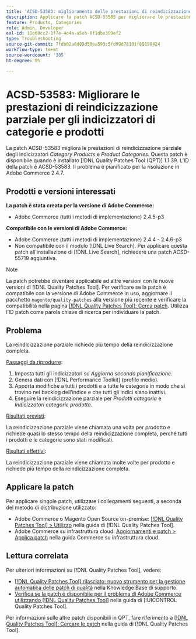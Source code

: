 ```yaml
---
title: 'ACSD-53583: miglioramento delle prestazioni di reindicizzazione parziale per gli indicizzatori [!UICONTROL Category Products] e [!UICONTROL Product Categories]'
description: Applicare la patch ACSD-53585 per migliorare le prestazioni di reindicizzazione parziale per gli indici Categoria prodotti e Categoria prodotti.
feature: Products, Categories
role: Admin, Developer
exl-id: 11e60cc2-1f7e-4e4a-a5eb-0f1dbe399ef2
type: Troubleshooting
source-git-commit: 7fdb02a6d89d50ea593c5fd99d78101f89198424
workflow-type: tm+mt
source-wordcount: '385'
ht-degree: 0%

---
```


# ACSD-53583: Migliorare le prestazioni di reindicizzazione parziale per gli indicizzatori di categorie e prodotti

La patch ACSD-53583 migliora le prestazioni di reindicizzazione parziale degli indicizzatori *Category Products* e *Product Categories*. Questa patch è disponibile quando è installato [!DNL Quality Patches Tool (QPT)] 1.1.39. L’ID della patch è ACSD-53583. Il problema è pianificato per la risoluzione in Adobe Commerce 2.4.7.

## Prodotti e versioni interessati

**La patch è stata creata per la versione di Adobe Commerce:**

* Adobe Commerce (tutti i metodi di implementazione) 2.4.5-p3

**Compatibile con le versioni di Adobe Commerce:**

* Adobe Commerce (tutti i metodi di implementazione) 2.4.4 - 2.4.6-p3
* Non compatibile con il modulo [!DNL Live Search]. Per applicare questa patch all&#39;installazione di [!DNL Live Search], richiedere una patch ACSD-55719 aggiuntiva.

>[!NOTE]
>
>La patch potrebbe diventare applicabile ad altre versioni con le nuove versioni di [!DNL Quality Patches Tool]. Per verificare se la patch è compatibile con la versione di Adobe Commerce in uso, aggiornare il pacchetto `magento/quality-patches` alla versione più recente e verificare la compatibilità nella pagina [[!DNL Quality Patches Tool]: Cerca patch](https://experienceleague.adobe.com/tools/commerce-quality-patches/index.html?lang=it). Utilizza l’ID patch come parola chiave di ricerca per individuare la patch.

## Problema

La reindicizzazione parziale richiede più tempo della reindicizzazione completa.

<u>Passaggi da riprodurre</u>:

1. Imposta tutti gli indicizzatori su *Aggiorna secondo pianificazione*.
1. Genera dati con [!DNL Performance Toolkit] (profilo medio).
1. Apporta modifiche a tutti i prodotti e a tutte le categorie in modo che si trovino nel backlog dell’indice e che tutti gli indici siano inattivi.
1. Eseguire la reindicizzazione parziale per *Prodotti categoria* e *Indicizzatori categorie prodotto*.

<u>Risultati previsti</u>:

La reindicizzazione parziale viene chiamata una volta per prodotto e richiede quasi lo stesso tempo della reindicizzazione completa, perché tutti i prodotti e le categorie sono stati modificati.

<u>Risultati effettivi</u>:

La reindicizzazione parziale viene chiamata molte volte per prodotto e richiede più tempo della reindicizzazione completa.

## Applicare la patch

Per applicare singole patch, utilizzare i collegamenti seguenti, a seconda del metodo di distribuzione utilizzato:

* Adobe Commerce o Magento Open Source on-premise: [[!DNL Quality Patches Tool] > Utilizzo](/help/tools/quality-patches-tool/usage.md) nella guida di [!DNL Quality Patches Tool].
* Adobe Commerce su infrastruttura cloud: [Aggiornamenti e patch > Applica patch](https://experienceleague.adobe.com/docs/commerce-cloud-service/user-guide/develop/upgrade/apply-patches.html?lang=it) nella guida Commerce su infrastruttura cloud.

## Lettura correlata

Per ulteriori informazioni su [!DNL Quality Patches Tool], vedere:

* [[!DNL Quality Patches Tool] rilasciato: nuovo strumento per la gestione automatica delle patch di qualità](https://experienceleague.adobe.com/it/docs/commerce-operations/tools/quality-patches-tool/quality-patches-tool-to-self-serve-quality-patches) nella Knowledge Base di supporto.
* [Verifica se la patch è disponibile per il problema di Adobe Commerce utilizzando  [!DNL Quality Patches Tool]](/help/tools/quality-patches-tool/patches-available-in-qpt/check-patch-for-magento-issue-with-magento-quality-patches.md) nella guida di [!UICONTROL Quality Patches Tool].


Per informazioni sulle altre patch disponibili in QPT, fare riferimento a [[!DNL Quality Patches Tool]: Cercare le patch](https://experienceleague.adobe.com/tools/commerce-quality-patches/index.html?lang=it) nella guida di [!DNL Quality Patches Tool].
